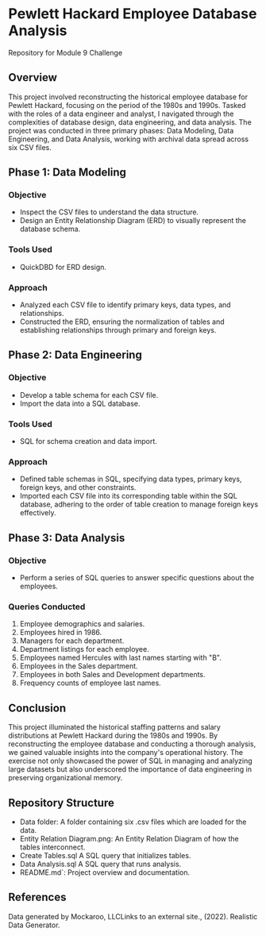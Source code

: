 # Pewlett Hackard Employee Database Analysis
Repository for Module 9 Challenge

## Overview

This project involved reconstructing the historical employee database for Pewlett Hackard, focusing on the period of the 1980s and 1990s. Tasked with the roles of a data engineer and analyst, I navigated through the complexities of database design, data engineering, and data analysis. The project was conducted in three primary phases: Data Modeling, Data Engineering, and Data Analysis, working with archival data spread across six CSV files.

## Phase 1: Data Modeling

### Objective

- Inspect the CSV files to understand the data structure.
- Design an Entity Relationship Diagram (ERD) to visually represent the database schema.

### Tools Used

- QuickDBD for ERD design.

### Approach

- Analyzed each CSV file to identify primary keys, data types, and relationships.
- Constructed the ERD, ensuring the normalization of tables and establishing relationships through primary and foreign keys.

## Phase 2: Data Engineering

### Objective

- Develop a table schema for each CSV file.
- Import the data into a SQL database.

### Tools Used

- SQL for schema creation and data import.

### Approach

- Defined table schemas in SQL, specifying data types, primary keys, foreign keys, and other constraints.
- Imported each CSV file into its corresponding table within the SQL database, adhering to the order of table creation to manage foreign keys effectively.

## Phase 3: Data Analysis

### Objective

- Perform a series of SQL queries to answer specific questions about the employees.

### Queries Conducted

1. Employee demographics and salaries.
2. Employees hired in 1986.
3. Managers for each department.
4. Department listings for each employee.
5. Employees named Hercules with last names starting with "B".
6. Employees in the Sales department.
7. Employees in both Sales and Development departments.
8. Frequency counts of employee last names.

## Conclusion

This project illuminated the historical staffing patterns and salary distributions at Pewlett Hackard during the 1980s and 1990s. By reconstructing the employee database and conducting a thorough analysis, we gained valuable insights into the company's operational history. The exercise not only showcased the power of SQL in managing and analyzing large datasets but also underscored the importance of data engineering in preserving organizational memory.

## Repository Structure

* Data folder:
    A folder containing six .csv files which are loaded for the data.
* Entity Relation Diagram.png:
    An Entity Relation Diagram of how the tables interconnect.
* Create Tables.sql
	A SQL query that initializes tables.
* Data Analysis.sql
	A SQL query that runs analysis.
* README.md`: Project overview and documentation.

## References
Data generated by Mockaroo, LLCLinks to an external site., (2022). Realistic Data Generator.
